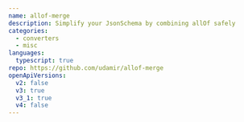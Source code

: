 ```yaml
---
name: allof-merge
description: Simplify your JsonSchema by combining allOf safely
categories:
  - converters
  - misc
languages:
  typescript: true
repo: https://github.com/udamir/allof-merge
openApiVersions:
  v2: false
  v3: true
  v3_1: true
  v4: false
---
```

